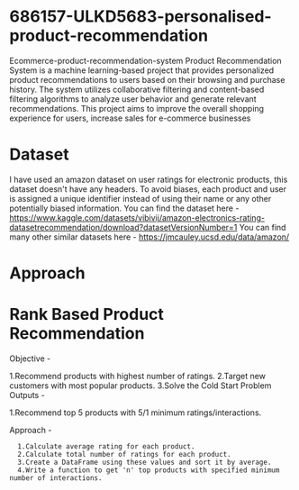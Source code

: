 # 686157-ULKD5683-personalised-product-recommendation
Ecommerce-product-recommendation-system
Product Recommendation System is a machine learning-based project that provides personalized product recommendations to users based on their browsing and purchase history. The system utilizes collaborative filtering and content-based filtering algorithms to analyze user behavior and generate relevant recommendations. This project aims to improve the overall shopping experience for users, increase sales for e-commerce businesses
# Dataset
I have used an amazon dataset on user ratings for electronic products, this dataset doesn't have any headers. To avoid biases, each product and user is assigned a unique identifier instead of using their name or any other potentially biased information.
You can find the dataset here - https://www.kaggle.com/datasets/vibivij/amazon-electronics-rating-datasetrecommendation/download?datasetVersionNumber=1
  You can find many other similar datasets here - https://jmcauley.ucsd.edu/data/amazon/
# Approach
# Rank Based Product Recommendation
Objective -

   1.Recommend products with highest number of ratings.
   2.Target new customers with most popular products.
   3.Solve the Cold Start Problem
Outputs -

  1.Recommend top 5 products with 5/1 minimum ratings/interactions.
  
Approach -

      1.Calculate average rating for each product.
      2.Calculate total number of ratings for each product.
      3.Create a DataFrame using these values and sort it by average.
      4.Write a function to get 'n' top products with specified minimum number of interactions.
  
   




